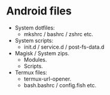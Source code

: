 # Android files

- System dotfiles:
    - mkshrc / bashrc / zshrc etc.
- System scripts:
    - init.d / service.d / post-fs-data.d
- Magisk / System zips.
    - Modules.
    - Scripts.
- Termux files:
    - termux-url-opener.
    - bash.bashrc / config.fish etc.

